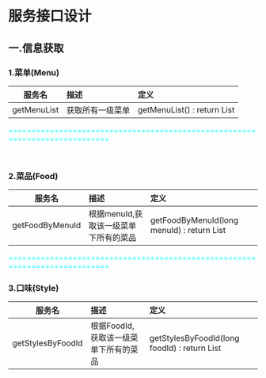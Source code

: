 # 服务接口设计

## 一.信息获取

### 1.菜单(Menu)
服务名|描述|定义
--|:--|:--
getMenuList | 获取所有一级菜单 | getMenuList() : return List<Menu>

<font color=#00ffff>============================================================================</font>

<br>

### 2.菜品(Food)
服务名|描述|定义
--|:--|:--
getFoodByMenuId | 根据menuId,获取该一级菜单下所有的菜品 | getFoodByMenuId(long menuId) : return List<Food>

<font color=#00ffff>============================================================================</font>
<br>

### 3.口味(Style)
服务名|描述|定义
--|:--|:--
getStylesByFoodId | 根据FoodId,获取该一级菜单下所有的菜品 | getStylesByFoodId(long foodId) : return List<Style>

<font color=#00ffff>============================================================================</font>
<br>

### 4.常用菜单(FrequentlyUsedMenu)
服务名|描述|定义
--|:--|:--
getfrequentlyUsedMenuListByUserId | 根据UserId,获取所有常用的菜品的 | getfrequentlyUsedMenuList(long userId) : return List<Food>

<font color=#00ffff>============================================================================</font>
<br>

### 5.常用菜单(FrequentlyUsedMenu)
服务名|描述|定义
--|:--|:--
getCreditByUserId | 根据UserId,获取用户的积分 | getCreditByUserId(long userId) : return int

<font color=#00ffff>============================================================================</font>
<br>

### 5.点餐记录(orderRecord)
服务名|描述|定义
--|:--|:--
getorderRecordByUserId | 根据UserId,获取用户的点餐记录 | getCreditByUserId(long userId, int index, int limit) : return int